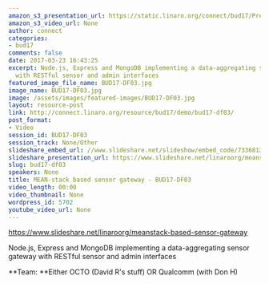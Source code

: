 ```yaml
---
amazon_s3_presentation_url: https://static.linaro.org/connect/bud17/Presentations/BUD17-DF03.pdf
amazon_s3_video_url: None
author: connect
categories:
- bud17
comments: false
date: 2017-03-23 16:43:25
excerpt: Node.js, Express and MongoDB implementing a data-aggregating sensor gateway
  with RESTful sensor and admin interfaces
featured_image_file_name: BUD17-DF03.jpg
image_name: BUD17-DF03.jpg
image: /assets/images/featured-images/BUD17-DF03.jpg
layout: resource-post
link: http://connect.linaro.org/resource/bud17/demo/bud17-df03/
post_format:
- Video
session_id: BUD17-DF03
session_track: None/Other
slideshare_embed_url: //www.slideshare.net/slideshow/embed_code/73368132
slideshare_presentation_url: https://www.slideshare.net/linaroorg/meanstack-based-sensor-gateway
slug: bud17-df03
speakers: None
title: MEAN-stack based sensor gateway - BUD17-DF03
video_length: 00:00
video_thumbnail: None
wordpress_id: 5702
youtube_video_url: None
---
```


https://www.slideshare.net/linaroorg/meanstack-based-sensor-gateway

Node.js, Express and MongoDB implementing a data-aggregating sensor gateway with RESTful sensor and admin interfaces

**Team: **Either OCTO (David R's stuff) OR Qualcomm (with Don H)